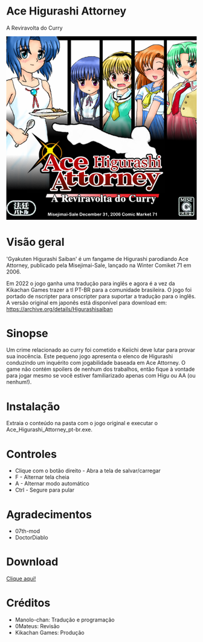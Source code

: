 # Ace Higurashi Attorney
A Reviravolta do Curry

<img src="https://github.com/kikachangames/Higurashi-Ace-Attorney---A-Reviravolta-do-Curry/blob/main/boxart.png">

# Visão geral
'Gyakuten Higurashi Saiban' é um fangame de Higurashi parodiando Ace Attorney, publicado pela Misejimai-Sale, lançado na Winter Comiket 71 em 2006.

Em 2022 o jogo ganha uma tradução para inglês e agora é a vez da Kikachan Games trazer a tl PT-BR para a comunidade brasileira. O jogo foi portado de nscripter para onscripter para suportar a tradução para o inglês.
A versão original em japonês está disponível para download em:
https://archive.org/details/Higurashisaiban

# Sinopse
Um crime relacionado ao curry foi cometido e Keiichi deve lutar para provar sua inocência. Este pequeno jogo apresenta o elenco de Higurashi conduzindo um inquérito com jogabilidade baseada em Ace Attorney. O game não contém spoilers de nenhum dos trabalhos, então fique à vontade para jogar mesmo se você estiver familiarizado apenas com Higu ou AA (ou nenhum!).

# Instalação
Extraia o conteúdo na pasta com o jogo original e executar o Ace_Higurashi_Attorney_pt-br.exe.

# Controles
- Clique com o botão direito - Abra a tela de salvar/carregar
- F - Alternar tela cheia
- A - Alternar modo automático
- Ctrl - Segure para pular

# Agradecimentos
- 07th-mod
- DoctorDiablo

# Download 
<a href="https://drive.google.com/file/d/1itkQhrlcK0D991B-I-tpDVK5nOxRLsh0/view?usp=sharing" target="_blank">Clique aqui!</a>

# Créditos
- Manolo-chan: Tradução e programação
- 0Mateus: Revisão
- Kikachan Games: Produção
